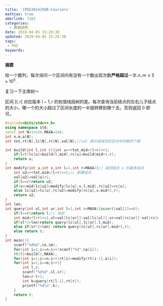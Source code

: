 ```yaml
---
title: '[POI2014]KUR-Couriers'
mathjax: true
abbrlink: 7183
categories:
  - 数据结构
date: 2019-04-05 15:29:30
updated: 2019-04-05 15:29:30
tags:
 - POI
keywords:
---
```



**摘要**

给一个数列，每次询问一个区间内有没有一个数出现次数**严格超过**一半.$n,m\leq 5\times 10^5$.


<!--more-->

复习一下主席树～

区间 $[l,r]$ 对应版本 $l-1,r$ 的权值线段树的差。每次查询当前结点的左右儿子结点的大小，哪一个的大小超过了区间长度的一半就转移到哪个去，否则返回 0 即可。

```cpp
#include<bits/stdc++.h>
using namespace std;
const int N=1<<24,MAXA=2e6;
int n,m,a[N];
int tot,rt[N],lc[N],rc[N],val[N];//val 表示值域对应区间中的数的个数

int build(int l,int r){int u=++tot,mid=(l+r)>>1;
	if(l<r)lc[u]=build(l,mid),rc[u]=build(mid+1,r);
	return u;
}
int modify(int u,int v,int l=1,int r=MAXA){// 返回结点 u 的副本结点
	int u2=++tot,mid=(l+r)>>1;// 新建结点
	val[u2]=val[u]+1;
	if(l==r)return u2;
	if(v<=mid)lc[u2]=modify(lc[u],v,l,mid),rc[u2]=rc[u];
	else lc[u2]=lc[u],rc[u2]=modify(rc[u],v,mid+1,r);
	return u2;
}
int len;
int query(int ul,int ur,int l=1,int r=MAXA){assert(val[2]==0);
	if(l==r)return l;// 找到
	int mid=(l+r)>>1,vl=val[lc[ur]]-val[lc[ul]],vr=val[rc[ur]]-val[rc[ul]];
	if(vl*2>len)return query(lc[ul],lc[ur],l,mid);
	else if(vr*2>len) return query(rc[ul],rc[ur],mid+1,r);
	else return 0;
}
int main(){
    scanf("%d%d",&n,&m);
	for(int i=1;i<=n;i++)scanf("%d",&a[i]);
	rt[0]=build(1,MAXA);
	for(int i=1;i<=n;i++)rt[i]=modify(rt[i-1],a[i]);
	for(int i=1;i<=m;i++){
		int l,r;
		scanf("%d%d",&l,&r);
		len=r-l+1;
		int k=query(rt[l-1],rt[r]);
		printf("%d\n",k);
	}
	return 0;
}
```
